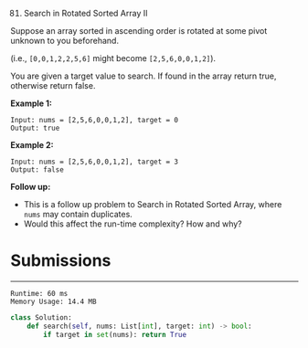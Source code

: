 81. Search in Rotated Sorted Array II

Suppose an array sorted in ascending order is rotated at some pivot unknown to you beforehand.

(i.e., `[0,0,1,2,2,5,6]` might become `[2,5,6,0,0,1,2]`).

You are given a target value to search. If found in the array return true, otherwise return false.

**Example 1:**
```
Input: nums = [2,5,6,0,0,1,2], target = 0
Output: true
```

**Example 2:**
```
Input: nums = [2,5,6,0,0,1,2], target = 3
Output: false
```

**Follow up:**

* This is a follow up problem to Search in Rotated Sorted Array, where `nums` may contain duplicates.
* Would this affect the run-time complexity? How and why?

# Submissions
---
```
Runtime: 60 ms
Memory Usage: 14.4 MB
```
```python
class Solution:
    def search(self, nums: List[int], target: int) -> bool:
        if target in set(nums): return True
```